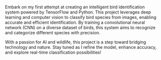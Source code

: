 Embark on my first attempt at creating an intelligent bird identification system powered by TensorFlow and Python. This project leverages deep learning and computer vision to classify bird species from images, enabling accurate and efficient identification. By training a convolutional neural network (CNN) on a diverse dataset of birds, this system aims to recognize and categorize different species with precision.

With a passion for AI and wildlife, this project is a step toward bridging technology and nature. Stay tuned as I refine the model, enhance accuracy, and explore real-time classification possibilities!
